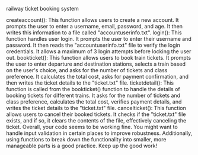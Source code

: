 railway ticket booking system


createaccount(): This function allows users to create a new account. It prompts the user to enter a username, email, password, and age. It then writes this information to a file called "accountuserinfo.txt".
login(): This function handles user login. It prompts the user to enter their username and password. It then reads the "accountuserinfo.txt" file to verify the login credentials. It allows a maximum of 3 login attempts before locking the user out.
bookticket(): This function allows users to book train tickets. It prompts the user to enter departure and destination stations, selects a train based on the user's choice, and asks for the number of tickets and class preference. It calculates the total cost, asks for payment confirmation, and then writes the ticket details to the "ticket.txt" file.
ticketdetail(): This function is called from the bookticket() function to handle the details of booking tickets for different trains. It asks for the number of tickets and class preference, calculates the total cost, verifies payment details, and writes the ticket details to the "ticket.txt" file.
cancelticket(): This function allows users to cancel their booked tickets. It checks if the "ticket.txt" file exists, and if so, it clears the contents of the file, effectively canceling the ticket.
Overall, your code seems to be working fine. You might want to handle input validation in certain places to improve robustness. Additionally, using functions to break down the functionality into smaller, more manageable parts is a good practice. Keep up the good work!
